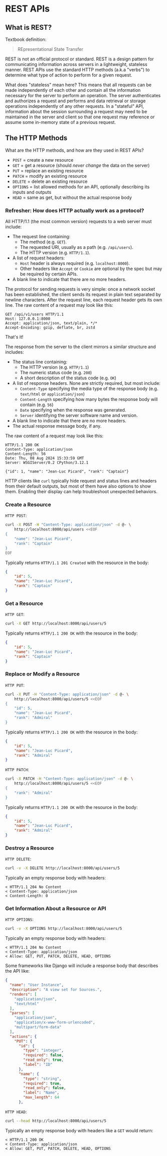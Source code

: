 # REST APIs

## What is REST?

Textbook definition:

> REpresentational State Transfer

REST is not an official protocol or standard. REST is a design pattern for communicating information across servers in a lightweight, stateless manner. REST APIs use the standard HTTP methods (a.k.a "verbs") to determine what type of action to perform for a given request.

What does "stateless" mean here? This means that all requests can be made independently of each other and contain all the information necessary for the server to perform an operation. The server authenticates and authorizes a request and performs and data retrieval or storage operations independently of any other requests. In a "stateful" API, information about the session surrounding a request may need to be maintained in the server and client so that one request may reference or assume some in-memory state of a previous request.

## The HTTP Methods

What are the HTTP methods, and how are they used in REST APIs?

- `POST` = create a new resource
- `GET` = get a resource (should *never change* the data on the server)
- `PUT` = replace an existing resource
- `PATCH` = modify an existing resource
- `DELETE` = delete an existing resource
- `OPTIONS` = list allowed methods for an API, optionally describing its inputs and outputs
- `HEAD` = same as get, but without the actual response body

### Refresher: How does HTTP actually work as a protocol?

All HTTP/1.1 (the most common version) requests to a web server must include:

- The request line containing:
  - The method (e.g. `GET`).
  - The requested URI, usually as a path (e.g. `/api/users`).
  - The HTTP version (e.g. `HTTP/1.1`).
- A list of request headers:
  - `Host` header is always required (e.g. `localhost:8000`).
  - Other headers like `Accept` or `Cookie` are optional by the spec but may be required by certain APIs.
- A blank line to indicate that there are no more headers.

The protocol for sending requests is very simple: once a network socket has been established, the client sends its request in plain text separated by newline characters. After the request line, each request header gets its own line. The raw content of a request may look like this:

```
GET /api/v1/users HTTP/1.1
Host: 127.0.0.1:8000
Accept: application/json, text/plain, */*
Accept-Encoding: gzip, deflate, br, zstd

```

That's it!

The response from the server to the client mirrors a similar structure and includes:

- The status line containing:
  - The HTTP version (e.g. `HTTP/1.1`)
  - The numeric status code (e.g. `200`)
  - A short description of the status code (e.g. `OK`)
- A list of response headers. None are strictly required, but most include:
  - `Content-Type` specifying the media type of the response body (e.g. `text/html` or `application/json`)
  - `Content-Length` specifying how many bytes the response body will contain (e.g. `56`)
  - `Date` specifying when the response was generated.
  - `Server` identifying the server software name and version.
- A blank line to indicate that there are no more headers.
- The actual response message body, if any.

The raw content of a request may look like this:

```
HTTP/1.1 200 OK
Content-Type: application/json
Content-Length: 56
Date: Thu, 08 Aug 2024 15:33:59 GMT
Server: WSGIServer/0.2 CPython/3.12.1

{"id": 1, "name": "Jean-Luc Picard", "rank": "Captain"}
```

HTTP clients like `curl` typically hide request and status lines and headers from their default outputs, but most of them have also options to show them. Enabling their display can help troubleshoot unexpected behaviors.

### Create a Resource

`HTTP POST`:

```sh
curl -X POST -H "Content-Type: application/json" -d @- \
    http://localhost:8000/api/users <<EOF
{
    "name": "Jean-Luc Picard",
    "rank": "Captain"
}
EOF
```
Typically returns `HTTP/1.1 201 Created` with the resource in the body:
```json
{
    "id": 5,
    "name": "Jean-Luc Picard",
    "rank": "Captain"
}
```

### Get a Resource

`HTTP GET`:

```sh
curl -X GET http://localhost:8000/api/users/5
```
Typically returns `HTTP/1.1 200 OK` with the resource in the body:
```json
{
    "id": 5,
    "name": "Jean-Luc Picard",
    "rank": "Captain"
}
```

### Replace or Modify a Resource

`HTTP PUT`:

```sh
curl -X PUT -H "Content-Type: application/json" -d @- \
    http://localhost:8000/api/users/5 <<EOF
{
    "id": 5,
    "name": "Jean-Luc Picard",
    "rank": "Admiral"
}
```
Typically returns `HTTP/1.1 200 OK` with the resource in the body:
```json
{
    "id": 5,
    "name": "Jean-Luc Picard",
    "rank": "Admiral"
}
```

`HTTP PATCH`:

```sh
curl -X PATCH -H "Content-Type: application/json" -d @- \
    http://localhost:8000/api/users/5 <<EOF
{
    "rank": "Admiral"
}
```
Typically returns `HTTP/1.1 200 OK` with the resource in the body:
```json
{
    "id": 5,
    "name": "Jean-Luc Picard",
    "rank": "Admiral"
}
```

### Destroy a Resource

`HTTP DELETE`:

```sh
curl -v -X DELETE http://localhost:8000/api/users/5
```
Typically an empty response body with headers:
```
< HTTP/1.1 204 No Content
< Content-Type: application/json
< Content-Length: 0
```

### Get Information About a Resource or API

`HTTP OPTIONS`:

```sh
curl -v -X OPTIONS http://localhost:8000/api/users/5
```
Typically an empty response body with headers:
```
< HTTP/1.1 204 No Content
< Content-Type: application/json
< Allow: GET, PUT, PATCH, DELETE, HEAD, OPTIONS
```
Some frameworks like Django will include a response body that describes the API like:
```json
{
  "name": "User Instance",
  "description": "A view set for Sources.",
  "renders": [
    "application/json",
    "text/html"
  ],
  "parses": [
    "application/json",
    "application/x-www-form-urlencoded",
    "multipart/form-data"
  ],
  "actions": {
    "PUT": {
      "id": {
        "type": "integer",
        "required": false,
        "read_only": true,
        "label": "ID"
      },
      "name": {
        "type": "string",
        "required": true,
        "read_only": false,
        "label": "Name",
        "max_length": 64
      },
```

`HTTP HEAD`:

```sh
curl --head http://localhost:8000/api/users/5
```
Typically an empty response body with headers like a `GET` would return:
```
< HTTP/1.1 200 OK
< Content-Type: application/json
< Allow: GET, PUT, PATCH, DELETE, HEAD, OPTIONS
```

